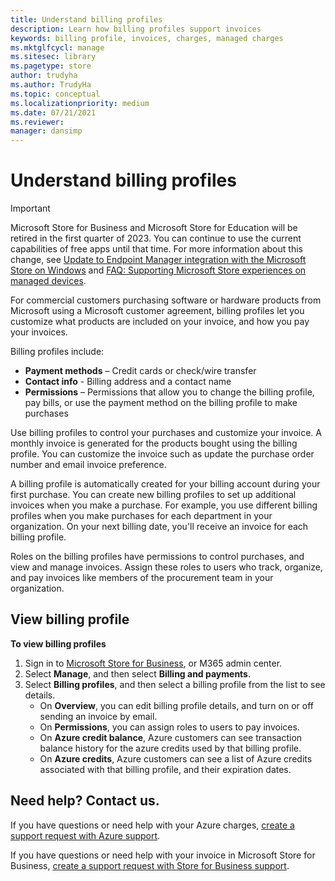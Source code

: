 ```yaml
---
title: Understand billing profiles
description: Learn how billing profiles support invoices
keywords: billing profile, invoices, charges, managed charges
ms.mktglfcycl: manage
ms.sitesec: library
ms.pagetype: store
author: trudyha
ms.author: TrudyHa
ms.topic: conceptual
ms.localizationpriority: medium
ms.date: 07/21/2021
ms.reviewer: 
manager: dansimp
---
```


# Understand billing profiles

> [!IMPORTANT]
> Microsoft Store for Business and Microsoft Store for Education will be retired in the first quarter of 2023. You can continue to use the current capabilities of free apps until that time. For more information about this change, see [Update to Endpoint Manager integration with the Microsoft Store on Windows](https://techcommunity.microsoft.com/t5/windows-it-pro-blog/update-to-endpoint-manager-integration-with-the-microsoft-store/ba-p/3585077) and [FAQ: Supporting Microsoft Store experiences on managed devices](https://techcommunity.microsoft.com/t5/windows-management/faq-supporting-microsoft-store-experiences-on-managed-devices/m-p/3585286).

For commercial customers purchasing software or hardware products from Microsoft using a Microsoft customer agreement, billing profiles let you customize what products are included on your invoice, and how you pay your invoices. 

Billing profiles include:
- **Payment methods** – Credit cards or check/wire transfer
- **Contact info** - Billing address and a contact name
- **Permissions** – Permissions that allow you to change the billing profile, pay bills, or use the payment method on the billing profile to make purchases

Use billing profiles to control your purchases and customize your invoice. A monthly invoice is generated for the products bought using the billing profile. You can customize the invoice such as update the purchase order number and email invoice preference.

A billing profile is automatically created for your billing account during your first purchase. You can create new billing profiles to set up additional invoices when you make a purchase. For example, you use different billing profiles when you make purchases for each department in your organization. On your next billing date, you'll receive an invoice for each billing profile. 

Roles on the billing profiles have permissions to control purchases, and view and manage invoices. Assign these roles to users who track, organize, and pay invoices like members of the procurement team in your organization. 

## View billing profile
**To view billing profiles**
1. Sign in to [Microsoft Store for Business]( https://businessstore.microsoft.com/), or M365 admin center. 
2. Select **Manage**, and then select **Billing and payments**. 
3. Select **Billing profiles**, and then select a billing profile from the list to see details.
    - On **Overview**, you can edit billing profile details, and turn on or off sending an invoice by email.
    - On **Permissions**, you can assign roles to users to pay invoices.
    - On **Azure credit balance**, Azure customers can see transaction balance history for the azure credits used by that billing profile.
    - On **Azure credits**, Azure customers can see a list of Azure credits associated with that billing profile, and their expiration dates.

## Need help? Contact us.
If you have questions or need help with your Azure charges, [create a support request with Azure support](https://portal.azure.com/#blade/Microsoft_Azure_Support/HelpAndSupportBlade/newsupportrequest).

If you have questions or need help with your invoice in Microsoft Store for Business, [create a support request with Store for Business support](https://businessstore.microsoft.com).
